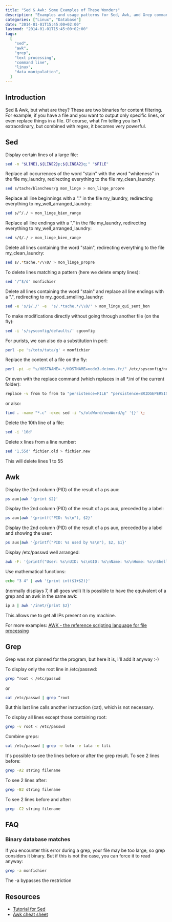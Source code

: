 ```yaml
---
title: "Sed & Awk: Some Examples of These Wonders"
description: "Examples and usage patterns for Sed, Awk, and Grep commands in Linux for text manipulation, filtering, and processing."
categories: ["Linux", "Database"]
date: "2014-01-01T15:45:00+02:00"
lastmod: "2014-01-01T15:45:00+02:00"
tags:
  [
    "sed",
    "awk",
    "grep",
    "text processing",
    "command line",
    "linux",
    "data manipulation",
  ]
---
```


## Introduction

Sed & Awk, but what are they? These are two binaries for content filtering. For example, if you have a file and you want to output only specific lines, or even replace things in a file. Of course, what I'm telling you isn't extraordinary, but combined with regex, it becomes very powerful.

## Sed

Display certain lines of a large file:

```bash
sed -n "$LINE1,${LINE2}p;${LINEA2}q;" "$FILE"
```

Replace all occurrences of the word "stain" with the word "whiteness" in the file my_laundry, redirecting everything to the file my_clean_laundry:

```bash
sed s/tache/blancheur/g mon_linge > mon_linge_propre
```

Replace all line beginnings with a "." in the file my_laundry, redirecting everything to my_well_arranged_laundry:

```bash
sed s/^/./ > mon_linge_bien_range
```

Replace all line endings with a "." in the file my_laundry, redirecting everything to my_well_arranged_laundry:

```bash
sed s/$/./ > mon_linge_bien_range
```

Delete all lines containing the word "stain", redirecting everything to the file my_clean_laundry:

```bash
sed s/.*tache.*/\\0/ > mon_linge_propre
```

To delete lines matching a pattern (here we delete empty lines):

```bash
sed '/^$/d' monfichier
```

Delete all lines containing the word "stain" and replace all line endings with a ".", redirecting to my_good_smelling_laundry:

```bash
sed -e 's/$/./' -e  's/.*tache.*/\\0/' > mon_linge_qui_sent_bon
```

To make modifications directly without going through another file (on the fly):

```bash
sed -i 's/sysconfig/defaults/' cgconfig
```

For purists, we can also do a substitution in perl:

```bash
perl -pe 's/toto/tata/g' < monfichier
```

Replace the content of a file on the fly:

```bash
perl -pi -e "s/HOSTNAME=.*/HOSTNAME=node3.deimos.fr/" /etc/sysconfig/network
```

Or even with the replace command (which replaces in all \*.ini of the current folder):

```bash
replace -v from to from to "persistence=FILE" "persistence=BRIDGEPERSISTENCE" -- *.ini
```

or also:

```bash
find . -name "*.c" -exec sed -i "s/oldWord/newWord/g" '{}' \;
```

Delete the 10th line of a file:

```bash
sed -i '10d'
```

Delete x lines from a line number:

```bash
sed '1,55d' fichier.old > fichier.new
```

This will delete lines 1 to 55

## Awk

Display the 2nd column (PID) of the result of a ps aux:

```bash
ps aux|awk '{print $2}'
```

Display the 2nd column (PID) of the result of a ps aux, preceded by a label:

```bash
ps aux|awk '{printf("PID: %s\n"), $2}'
```

Display the 2nd column (PID) of the result of a ps aux, preceded by a label and showing the user:

```bash
ps aux|awk '{printf("PID: %s used by %s\n"), $2, $1}'
```

Display /etc/passwd well arranged:

```bash
awk -F: '{printf("User: %s\nUID: %s\nGID: %s\nName: %s\nHome: %s\nShell: %s\n", $1, $3, $4, $5, $6, $7)}' /etc/passwd
```

Use mathematical functions:

```bash
echo "3 4" | awk '{print int($1+$2)}'
```

(normally displays 7, if all goes well)
It is possible to have the equivalent of a grep and an awk in the same awk:

```bash
ip a | awk '/inet/{print $2}'
```

This allows me to get all IPs present on my machine.

For more examples: [AWK - the reference scripting language for file processing](../../../static/pdf/awk.pdf)

## Grep

Grep was not planned for the program, but here it is, I'll add it anyway :-)

To display only the root line in /etc/passwd:

```bash
grep ^root < /etc/passwd
```

or

```bash
cat /etc/passwd | grep ^root
```

But this last line calls another instruction (cat), which is not necessary.

To display all lines except those containing root:

```bash
grep -v root < /etc/passwd
```

Combine greps:

```bash
cat /etc/passwd | grep -e toto -e tata -e titi
```

It's possible to see the lines before or after the grep result. To see 2 lines before:

```bash
grep -A2 string filename
```

To see 2 lines after:

```bash
grep -B2 string filename
```

To see 2 lines before and after:

```bash
grep -C2 string filename
```

## FAQ

### Binary database matches

If you encounter this error during a grep, your file may be too large, so grep considers it binary. But if this is not the case, you can force it to read anyway:

```bash
grep -a monfichier
```

The -a bypasses the restriction

## Resources
- [Tutorial for Sed](../../../static/pdf/sed_tuto.pdf)
- [Awk cheat sheet](../../../static/pdf/awk.cheat.sheet.pdf)
